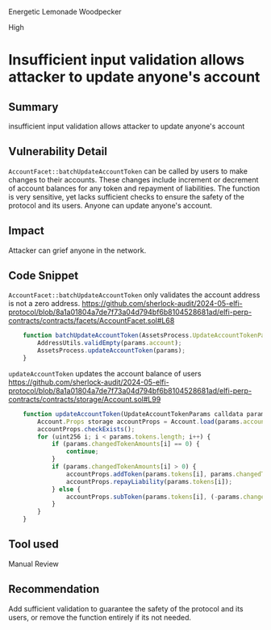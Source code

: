Energetic Lemonade Woodpecker

High

# Insufficient input validation allows attacker to update anyone's account

## Summary
insufficient input validation allows attacker to update anyone's account


## Vulnerability Detail
`AccountFacet::batchUpdateAccountToken` can be called by users to make changes to their accounts. These changes include increment or decrement of account balances for any token and repayment of liabilities. The function is very sensitive, yet lacks sufficient checks to ensure the safety of the protocol and its users. Anyone can update anyone's account.

## Impact
Attacker can grief anyone in the network.

## Code Snippet
`AccountFacet::batchUpdateAccountToken` only validates the account address is not a zero address.
https://github.com/sherlock-audit/2024-05-elfi-protocol/blob/8a1a01804a7de7f73a04d794bf6b8104528681ad/elfi-perp-contracts/contracts/facets/AccountFacet.sol#L68
```js
    function batchUpdateAccountToken(AssetsProcess.UpdateAccountTokenParams calldata params) external override {
        AddressUtils.validEmpty(params.account);
        AssetsProcess.updateAccountToken(params);
    }
```

`updateAccountToken` updates the account balance of users
https://github.com/sherlock-audit/2024-05-elfi-protocol/blob/8a1a01804a7de7f73a04d794bf6b8104528681ad/elfi-perp-contracts/contracts/storage/Account.sol#L99
```js
    function updateAccountToken(UpdateAccountTokenParams calldata params) external {
        Account.Props storage accountProps = Account.load(params.account);
        accountProps.checkExists();
        for (uint256 i; i < params.tokens.length; i++) {
            if (params.changedTokenAmounts[i] == 0) {
                continue;
            }
            if (params.changedTokenAmounts[i] > 0) {
                accountProps.addToken(params.tokens[i], params.changedTokenAmounts[i].toUint256());
                accountProps.repayLiability(params.tokens[i]);
            } else {
                accountProps.subToken(params.tokens[i], (-params.changedTokenAmounts[i]).toUint256());
            }
        }
    }
```


## Tool used

Manual Review


## Recommendation
Add sufficient validation to guarantee the safety of the protocol and its users, or remove the function entirely if its not needed.